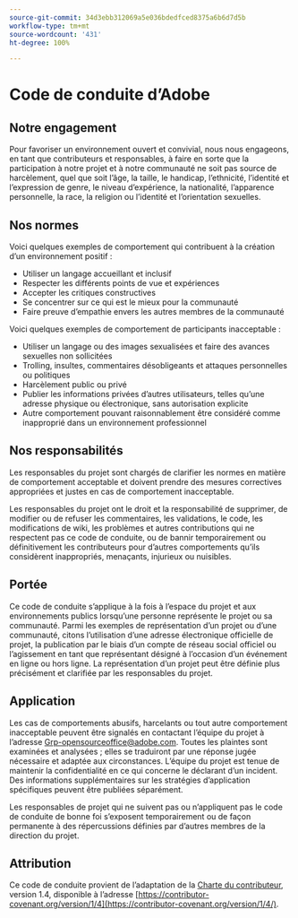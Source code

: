 ```yaml
---
source-git-commit: 34d3ebb312069a5e036bdedfced8375a6b6d7d5b
workflow-type: tm+mt
source-wordcount: '431'
ht-degree: 100%

---
```

# Code de conduite d’Adobe

## Notre engagement

Pour favoriser un environnement ouvert et convivial, nous nous engageons, en tant que contributeurs
et responsables, à faire en sorte que la participation à notre projet et
à notre communauté ne soit pas source de harcèlement, quel que soit l’âge, la taille,
le handicap, l’ethnicité, l’identité et l’expression de genre, le niveau d’expérience,
la nationalité, l’apparence personnelle, la race, la religion ou l’identité et
l’orientation sexuelles.

## Nos normes

Voici quelques exemples de comportement qui contribuent à la création d’un environnement
positif :

* Utiliser un langage accueillant et inclusif
* Respecter les différents points de vue et expériences
* Accepter les critiques constructives
* Se concentrer sur ce qui est le mieux pour la communauté
* Faire preuve d’empathie envers les autres membres de la communauté

Voici quelques exemples de comportement de participants inacceptable :

* Utiliser un langage ou des images sexualisées et faire des avances sexuelles non sollicitées
* Trolling, insultes, commentaires désobligeants et attaques personnelles ou politiques
* Harcèlement public ou privé
* Publier les informations privées d’autres utilisateurs, telles qu’une adresse physique ou électronique,
sans autorisation explicite
* Autre comportement pouvant raisonnablement être considéré comme inapproprié dans un environnement professionnel

## Nos responsabilités

Les responsables du projet sont chargés de clarifier les normes en matière de comportement acceptable
et doivent prendre des mesures correctives appropriées et justes en cas de comportement inacceptable.

Les responsables du projet ont le droit et la responsabilité de supprimer, de modifier ou
de refuser les commentaires, les validations, le code, les modifications de wiki, les problèmes et autres contributions
qui ne respectent pas ce code de conduite, ou de bannir temporairement ou
définitivement les contributeurs pour d’autres comportements qu’ils considèrent inappropriés,
menaçants, injurieux ou nuisibles.

## Portée

Ce code de conduite s’applique à la fois à l’espace du projet et
aux environnements publics lorsqu’une personne représente le projet ou sa communauté. Parmi les exemples de représentation d’un projet ou d’une communauté, citons l’utilisation d’une adresse électronique officielle de projet, la publication par le biais d’un compte de réseau social officiel ou l’agissement en tant que représentant désigné à l’occasion d’un événement en ligne ou hors ligne. La représentation d’un projet peut être définie plus précisément et clarifiée par les responsables du projet.

## Application

Les cas de comportements abusifs, harcelants ou tout autre comportement inacceptable peuvent être signalés en contactant l’équipe du projet à l’adresse Grp-opensourceoffice@adobe.com. Toutes
les plaintes sont examinées et analysées ; elles se traduiront par une réponse jugée nécessaire et adaptée aux circonstances. L’équipe du projet est
tenue de maintenir la confidentialité en ce qui concerne le déclarant d’un incident.
Des informations supplémentaires sur les stratégies d’application spécifiques peuvent être publiées séparément.

Les responsables de projet qui ne suivent pas ou n’appliquent pas le code de conduite de bonne
foi s’exposent temporairement ou de façon permanente à des répercussions définies par d’autres membres de la direction du projet.

## Attribution

Ce code de conduite provient de l’adaptation de la [Charte du contributeur](https://contributor-covenant.org), version 1.4,
disponible à l’adresse [https://contributor-covenant.org/version/1/4](https://contributor-covenant.org/version/1/4/).
